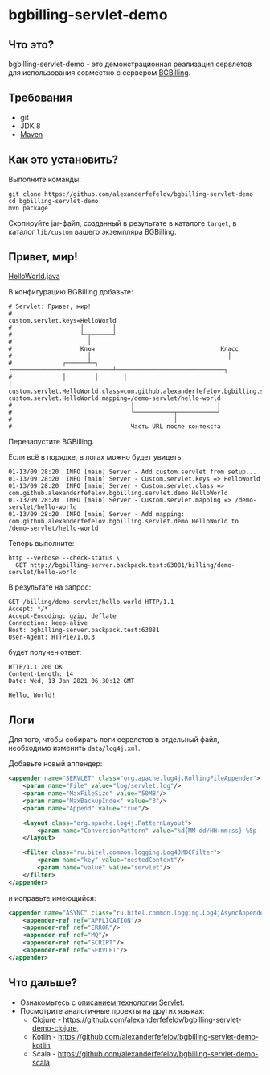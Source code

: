 # bgbilling-servlet-demo

## Что это?

bgbilling-servlet-demo - это демонстрационная реализация сервлетов для использования совместно с сервером [BGBilling](https://bgbilling.ru/). 

## Требования

* git
* JDK 8
* [Maven](https://maven.apache.org/)

## Как это установить? 

Выполните команды:

```
git clone https://github.com/alexanderfefelov/bgbilling-servlet-demo
cd bgbilling-servlet-demo
mvn package
```

Скопируйте jar-файл, созданный в результате в каталоге `target`, в каталог `lib/custom` вашего экземпляра BGBilling.

## Привет, мир!

[HelloWorld.java](src/main/java/com/github/alexanderfefelov/bgbilling/servlet/demo/HelloWorld.java)

В конфигурацию BGBilling добавьте:

```properties
# Servlet: Привет, мир!
#
custom.servlet.keys=HelloWorld
#                   │        │
#                   └─┬──────┘
#                     │
#                   Ключ                                   Класс
#                     │                                      │
#              ┌──────┴─┐       ┌────────────────────────────┴──────────────────────────────┐
#              │        │       │                                                           │
custom.servlet.HelloWorld.class=com.github.alexanderfefelov.bgbilling.servlet.demo.HelloWorld
custom.servlet.HelloWorld.mapping=/demo-servlet/hello-world
#                                 │                       │
#                                 └───────────┬───────────┘
#                                             │
#                                 Часть URL после контекста
```

Перезапустите BGBilling.

Если всё в порядке, в логах можно будет увидеть:

```
01-13/09:28:20  INFO [main] Server - Add custom servlet from setup...
01-13/09:28:20  INFO [main] Server - Custom.servlet.keys => HelloWorld
01-13/09:28:20  INFO [main] Server - Custom.servlet.class => com.github.alexanderfefelov.bgbilling.servlet.demo.HelloWorld
01-13/09:28:20  INFO [main] Server - Custom.servlet.mapping => /demo-servlet/hello-world
01-13/09:28:20  INFO [main] Server - Add mapping: com.github.alexanderfefelov.bgbilling.servlet.demo.HelloWorld to /demo-servlet/hello-world
```

Теперь выполните:

```
http --verbose --check-status \
  GET http://bgbilling-server.backpack.test:63081/billing/demo-servlet/hello-world
```

В результате на запрос:

```
GET /billing/demo-servlet/hello-world HTTP/1.1
Accept: */*
Accept-Encoding: gzip, deflate
Connection: keep-alive
Host: bgbilling-server.backpack.test:63081
User-Agent: HTTPie/1.0.3
```

будет получен ответ:

```
HTTP/1.1 200 OK
Content-Length: 14
Date: Wed, 13 Jan 2021 06:30:12 GMT

Hello, World!
```

## Логи

Для того, чтобы собирать логи сервлетов в отдельный файл, необходимо изменить `data/log4j.xml`.

Добавьте новый аппендер:

```xml
<appender name="SERVLET" class="org.apache.log4j.RollingFileAppender">
    <param name="File" value="log/servlet.log"/>
    <param name="MaxFileSize" value="50MB"/>
    <param name="MaxBackupIndex" value="3"/>
    <param name="Append" value="true"/>

    <layout class="org.apache.log4j.PatternLayout">
        <param name="ConversionPattern" value="%d{MM-dd/HH:mm:ss} %5p [%t] %c{1} - %m%n"/>
    </layout>

    <filter class="ru.bitel.common.logging.Log4JMDCFilter">
        <param name="key" value="nestedContext"/>
        <param name="value" value="servlet"/>
    </filter>
</appender>
```

и исправьте имеющийся:

```xml
<appender name="ASYNC" class="ru.bitel.common.logging.Log4jAsyncAppender">
    <appender-ref ref="APPLICATION"/>
    <appender-ref ref="ERROR"/>
    <appender-ref ref="MQ"/>
    <appender-ref ref="SCRIPT"/>
    <appender-ref ref="SERVLET"/>
</appender>
```

## Что дальше?

* Ознакомьтесь с [описанием технологии Servlet](https://docs.oracle.com/javaee/7/tutorial/servlets.htm).
* Посмотрите аналогичные проекты на других языках:
  * Clojure - https://github.com/alexanderfefelov/bgbilling-servlet-demo-clojure,
  * Kotlin - https://github.com/alexanderfefelov/bgbilling-servlet-demo-kotlin,
  * Scala - https://github.com/alexanderfefelov/bgbilling-servlet-demo-scala.

